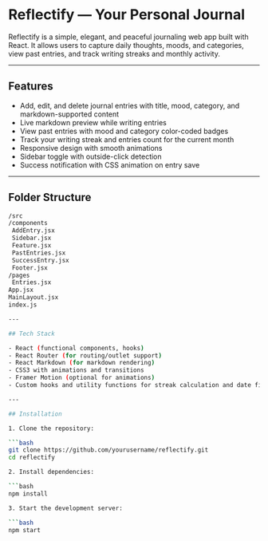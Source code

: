 # Reflectify — Your Personal Journal

Reflectify is a simple, elegant, and peaceful journaling web app built with React. It allows users to capture daily thoughts, moods, and categories, view past entries, and track writing streaks and monthly activity.

---

## Features

-   Add, edit, and delete journal entries with title, mood, category, and markdown-supported content
-   Live markdown preview while writing entries
-   View past entries with mood and category color-coded badges
-   Track your writing streak and entries count for the current month
-   Responsive design with smooth animations
-   Sidebar toggle with outside-click detection
-   Success notification with CSS animation on entry save

---

## Folder Structure

````bash
/src
/components
 AddEntry.jsx
 Sidebar.jsx
 Feature.jsx
 PastEntries.jsx
 SuccessEntry.jsx
 Footer.jsx
/pages
 Entries.jsx
App.jsx
MainLayout.jsx
index.js

---

## Tech Stack

- React (functional components, hooks)
- React Router (for routing/outlet support)
- React Markdown (for markdown rendering)
- CSS3 with animations and transitions
- Framer Motion (optional for animations)
- Custom hooks and utility functions for streak calculation and date filtering

---

## Installation

1. Clone the repository:

```bash
git clone https://github.com/yourusername/reflectify.git
cd reflectify

2. Install dependencies:

```bash
npm install

3. Start the development server:

```bash
npm start
````
